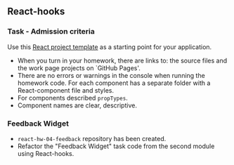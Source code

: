 ## React-hooks

### Task - Admission criteria

Use this
[React project template](https://github.com/goitacademy/react-homework-template/blob/main/README.en.md)
as a starting point for your application.

- When you turn in your homework, there are links to: the source files and the
  work page projects on `GitHub Pages'.
- There are no errors or warnings in the console when running the homework code.
  For each component has a separate folder with a React-component file and
  styles.
- For components described `propTypes`.
- Component names are clear, descriptive.

### Feedback Widget

- `react-hw-04-feedback` repository has been created.
- Refactor the "Feedback Widget" task code from the second module using
  React-hooks.
